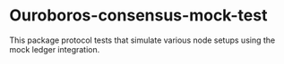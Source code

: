 # Ouroboros-consensus-mock-test

This package protocol tests that simulate various node setups using the mock
ledger integration.
